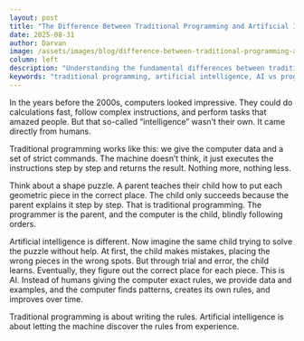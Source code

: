 ```yaml
---
layout: post
title: "The Difference Between Traditional Programming and Artificial Intelligence"
date: 2025-08-31
author: Darvan
image: /assets/images/blog/difference-between-traditional-programming-and-artificial-intelligence.jpg
column: left
description: "Understanding the fundamental differences between traditional programming and artificial intelligence. How computers follow rules vs. how AI learns from experience."
keywords: "traditional programming, artificial intelligence, AI vs programming, computer rules, machine learning, programming vs AI, computer instructions, AI learning, programming fundamentals, AI fundamentals, computer intelligence, machine intelligence"
---
```


In the years before the 2000s, computers looked impressive. They could do calculations fast, follow complex instructions, and perform tasks that amazed people. But that so-called “intelligence” wasn’t their own. It came directly from humans.

Traditional programming works like this: we give the computer data and a set of strict commands. The machine doesn’t think, it just executes the instructions step by step and returns the result. Nothing more, nothing less.

Think about a shape puzzle. A parent teaches their child how to put each geometric piece in the correct place. The child only succeeds because the parent explains it step by step. That is traditional programming. The programmer is the parent, and the computer is the child, blindly following orders.

Artificial intelligence is different. Now imagine the same child trying to solve the puzzle without help. At first, the child makes mistakes, placing the wrong pieces in the wrong spots. But through trial and error, the child learns. Eventually, they figure out the correct place for each piece. This is AI. Instead of humans giving the computer exact rules, we provide data and examples, and the computer finds patterns, creates its own rules, and improves over time.

Traditional programming is about writing the rules. Artificial intelligence is about letting the machine discover the rules from experience.